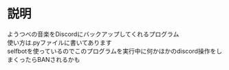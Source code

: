# 説明
ようつべの音楽をDiscordにバックアップしてくれるプログラム  
使い方は.pyファイルに書いてあります  
selfbotを使っているのでこのプログラムを実行中に何かほかのdiscord操作をしまくったらBANされるかも
